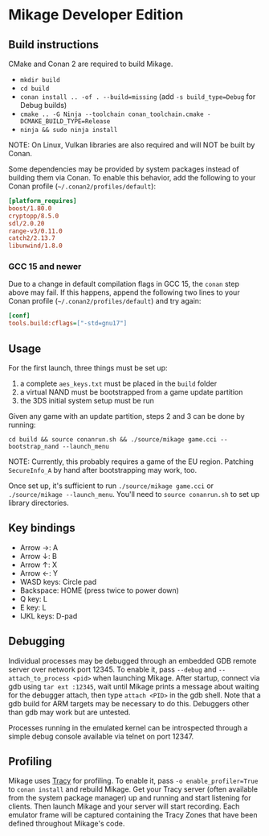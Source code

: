 # Mikage Developer Edition

## Build instructions

CMake and Conan 2 are required to build Mikage.
* `mkdir build`
* `cd build`
* `conan install .. -of . --build=missing` (add `-s build_type=Debug` for Debug builds)
* `cmake .. -G Ninja --toolchain conan_toolchain.cmake -DCMAKE_BUILD_TYPE=Release`
* `ninja && sudo ninja install`

NOTE: On Linux, Vulkan libraries are also required and will NOT be built by Conan.

Some dependencies may be provided by system packages instead of building them
via Conan. To enable this behavior, add the following to your Conan profile
(`~/.conan2/profiles/default`):
```ini
[platform_requires]
boost/1.80.0
cryptopp/8.5.0
sdl/2.0.20
range-v3/0.11.0
catch2/2.13.7
libunwind/1.8.0
```

### GCC 15 and newer

Due to a change in default compilation flags in GCC 15, the `conan` step above may fail. If this happens, append the following two lines to your Conan profile (`~/.conan2/profiles/default`) and try again:
```ini
[conf]
tools.build:cflags=["-std=gnu17"]
```

## Usage

For the first launch, three things must be set up:
1. a complete `aes_keys.txt` must be placed in the `build` folder
2. a virtual NAND must be bootstrapped from a game update partition
3. the 3DS initial system setup must be run

Given any game with an update partition, steps 2 and 3 can be done by running:
```
cd build && source conanrun.sh && ./source/mikage game.cci --bootstrap_nand --launch_menu
```
NOTE: Currently, this probably requires a game of the EU region. Patching
`SecureInfo_A` by hand after bootstrapping may work, too.

Once set up, it's sufficient to run `./source/mikage game.cci` or `./source/mikage --launch_menu`.
You'll need to `source conanrun.sh` to set up library directories.

## Key bindings

* Arrow →: A
* Arrow ↓: B
* Arrow ↑: X
* Arrow ←: Y
* WASD keys: Circle pad
* Backspace: HOME (press twice to power down)
* Q key: L
* E key: L
* IJKL keys: D-pad

## Debugging

Individual processes may be debugged through an embedded GDB remote server over
network port 12345. To enable it, pass `--debug` and `--attach_to_process <pid>`
when launching Mikage. After startup, connect via gdb using `tar ext :12345`,
wait until Mikage prints a message about waiting for the debugger attach, then
type `attach <PID>` in the gdb shell. Note that a gdb build for ARM targets may
be necessary to do this. Debuggers other than gdb may work but are untested.

Processes running in the emulated kernel can be introspected through a simple
debug console available via telnet on port 12347.

## Profiling

Mikage uses [Tracy](https://github.com/wolfpld/tracy) for profiling. To enable it,
pass `-o enable_profiler=True` to `conan install` and rebuild Mikage.
Get your Tracy server (often available from the system package manager) up and
running and start listening for clients. Then launch Mikage and your server will 
start recording. Each emulator frame will be captured containing the Tracy Zones
that have been defined throughout Mikage's code. 